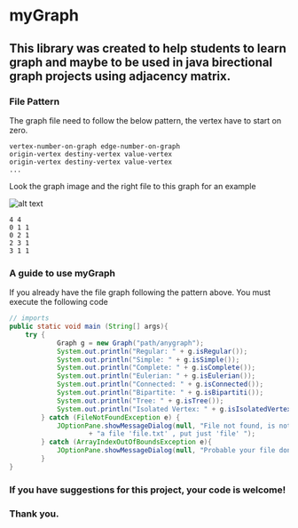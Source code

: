 # myGraph
## This library was created to help students to learn graph and maybe to be used in java birectional graph projects using adjacency matrix.


### File Pattern

The graph file need to follow the below pattern, the vertex have to start on zero.

```
vertex-number-on-graph edge-number-on-graph
origin-vertex destiny-vertex value-vertex
origin-vertex destiny-vertex value-vertex
...
```

Look the graph image and the right file to this graph for an example

![alt text](http://imgur.com/OZi861f "Graph for example")

```
4 4
0 1 1
0 2 1
2 3 1
3 1 1
```

### A guide to use myGraph

If you already have the file graph following the pattern above. You must execute the following code
```java
// imports
public static void main (String[] args){
	try {
			Graph g = new Graph("path/anygraph");
			System.out.println("Regular: " + g.isRegular());
			System.out.println("Simple: " + g.isSimple());
			System.out.println("Complete: " + g.isComplete());
			System.out.println("Eulerian: " + g.isEulerian());
			System.out.println("Connected: " + g.isConnected());
			System.out.println("Bipartite: " + g.isBipartiti());
			System.out.println("Tree: " + g.isTree());
			System.out.println("Isolated Vertex: " + g.isIsolatedVertex());
		} catch (FileNotFoundException e) {
			JOptionPane.showMessageDialog(null, "File not found, is not necessary to put the file extension, if you have"
					+ "a file 'file.txt' , put just 'file' ");
		} catch (ArrayIndexOutOfBoundsException e){
			JOptionPane.showMessageDialog(null, "Probable your file dont follow the pattern to be read, see the pattern in <link github>");
		}
}
```

### If you have suggestions for this project, your code is welcome! 
### Thank you.
